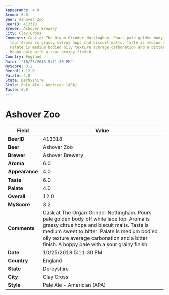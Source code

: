 ```yaml
---
Appearance: 4.0
Aroma: 6.0
Beer: Ashover Zoo
BeerID: 413318
Brewer: Ashover Brewery
City: Clay Cross
Comments: Cask at The Organ Grinder Nottingham. Pours pale golden body off white lace
  top. Aroma is grassy citrus hops and biscuit malts. Taste is medium sweet to bitter.
  Palate is medium bodied oily texture average carbonation and a bitter finish. A
  hoppy pale with a sour grainy finish.
Country: England
Date: '"10/25/2018 5:11:30 PM"'
MyScore: 3.2
Overall: 12.0
Palate: 4.0
State: Derbyshire
Style: Pale Ale - American (APA)
Taste: 6.0
---
```


# Ashover Zoo

| Field         | Value |
|---------------|-------|
| **BeerID** | 413318 |
| **Beer** | Ashover Zoo |
| **Brewer** | Ashover Brewery |
| **Aroma** | 6.0 |
| **Appearance** | 4.0 |
| **Taste** | 6.0 |
| **Palate** | 4.0 |
| **Overall** | 12.0 |
| **MyScore** | 3.2 |
| **Comments** | Cask at The Organ Grinder Nottingham. Pours pale golden body off white lace top. Aroma is grassy citrus hops and biscuit malts. Taste is medium sweet to bitter. Palate is medium bodied oily texture average carbonation and a bitter finish. A hoppy pale with a sour grainy finish. |
| **Date** | 10/25/2018 5:11:30 PM |
| **Country** | England |
| **State** | Derbyshire |
| **City** | Clay Cross |
| **Style** | Pale Ale - American (APA) |
